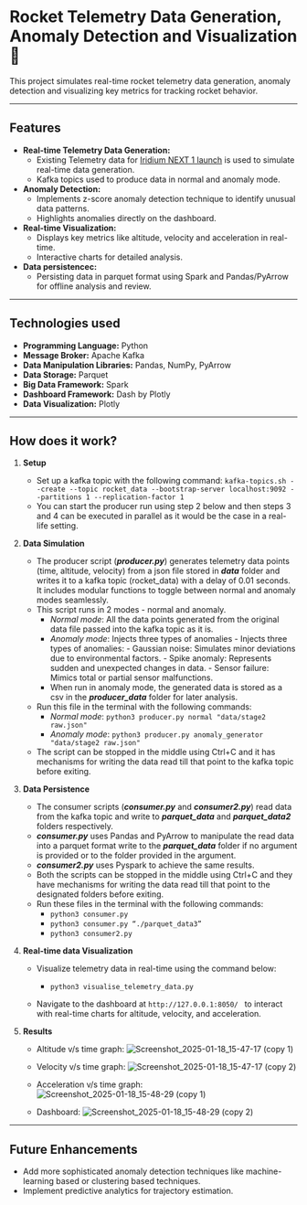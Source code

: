 # Rocket Telemetry Data Generation, Anomaly Detection and Visualization 🚀

This project simulates real-time rocket telemetry data generation, anomaly detection and visualizing key metrics for tracking rocket behavior.

---

## Features
- **Real-time Telemetry Data Generation:**
  - Existing Telemetry data for [Iridium NEXT 1 launch](https://github.com/shahar603/Telemetry-Data/tree/master/Iridium%20NEXT%201) is used to simulate real-time data generation.
  - Kafka topics used to produce data in normal and anomaly mode.
- **Anomaly Detection:**
  - Implements z-score anomaly detection technique to identify unusual data patterns.
  - Highlights anomalies directly on the dashboard.
- **Real-time Visualization:**
  - Displays key metrics like altitude, velocity and acceleration in real-time.
  - Interactive charts for detailed analysis.
- **Data persistencec:**
  - Persisting data in parquet format using Spark and Pandas/PyArrow for offline analysis and review.
---

## Technologies used
- **Programming Language:** Python
- **Message Broker:** Apache Kafka
- **Data Manipulation Libraries:** Pandas, NumPy, PyArrow
- **Data Storage:** Parquet
- **Big Data Framework:** Spark
- **Dashboard Framework:** Dash by Plotly
- **Data Visualization:** Plotly
---

## How does it work?
1. **Setup**
   - Set up a kafka topic with the following command:
     ```kafka-topics.sh --create --topic rocket_data --bootstrap-server localhost:9092 --partitions 1 --replication-factor 1```
   - You can start the producer run using step 2 below and then steps 3 and 4 can be executed in parallel as it would be the case in a real-life setting.

2. **Data Simulation**
   - The producer script (_**producer.py**_) generates telemetry data points (time, altitude, velocity) from a json file stored in _**data**_ folder and writes it to a kafka topic (rocket_data) with a delay of 0.01 seconds. It includes modular functions to toggle between normal and anomaly modes seamlessly.
   - This script runs in 2 modes - normal and anomaly.
       - _Normal mode_: All the data points generated from the original data file passed into the kafka topic as it is.
       - _Anomaly mode_: Injects three types of anomalies - Injects three types of anomalies:
                        - Gaussian noise: Simulates minor deviations due to environmental factors.
                        - Spike anomaly: Represents sudden and unexpected changes in data.
                        - Sensor failure: Mimics total or partial sensor malfunctions.
       - When run in anomaly mode, the generated data is stored as a csv in the _**producer_data**_ folder for later analysis.
   - Run this file in the terminal with the following commands:
       - _Normal mode_: ```python3 producer.py normal "data/stage2 raw.json"```
       - _Anomaly mode_: ```python3 producer.py anomaly_generator "data/stage2 raw.json"```
   - The script can be stopped in the middle using Ctrl+C and it has mechanisms for writing the data read till that point to the kafka topic before exiting.

   
3. **Data Persistence**
   - The consumer scripts (_**consumer.py**_ and _**consumer2.py**_) read data from the kafka topic and write to _**parquet_data**_ and _**parquet_data2**_ folders respectively.
   - _**consumer.py**_ uses Pandas and PyArrow to manipulate the read data into a parquet format write to the _**parquet_data**_ folder if no argument is provided or to the folder provided in the argument.
   - _**consumer2.py**_ uses Pyspark to achieve the same results.
   - Both the scripts can be stopped in the middle using Ctrl+C and they have mechanisms for writing the data read till that point to the designated folders before exiting.
   - Run these files in the terminal with the following commands:
       - ```python3 consumer.py```
       - ```python3 consumer.py “./parquet_data3”```
       - ```python3 consumer2.py```
    
4. **Real-time data Visualization**
   - Visualize telemetry data in real-time using the command below:
       - ```python3 visualise_telemetry_data.py```
    
   - Navigate to the dashboard at ```http://127.0.0.1:8050/ ``` to interact with real-time charts for altitude, velocity, and acceleration.
 

5. **Results**
   - Altitude v/s time graph:
      ![Screenshot_2025-01-18_15-47-17 (copy 1)](https://github.com/user-attachments/assets/9445ecc3-9c95-4fd1-bab0-383a54be2b4d)

   - Velocity v/s time graph:
      ![Screenshot_2025-01-18_15-47-17 (copy 2)](https://github.com/user-attachments/assets/918c834e-1f62-4b0b-89b3-622a30a75492)

   - Acceleration v/s time graph:
      ![Screenshot_2025-01-18_15-48-29 (copy 1)](https://github.com/user-attachments/assets/2757e768-3da9-4ffe-bffc-2c259101da8e)

   - Dashboard: 
      ![Screenshot_2025-01-18_15-48-29 (copy 2)](https://github.com/user-attachments/assets/11e88af7-6911-46b6-b8ec-b1adce76f727)

     

     
---

## Future Enhancements
- Add more sophisticated anomaly detection techniques like machine-learning based or clustering based techniques.
- Implement predictive analytics for trajectory estimation.









